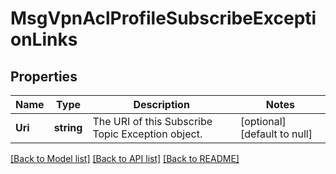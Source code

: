 # MsgVpnAclProfileSubscribeExceptionLinks

## Properties
Name | Type | Description | Notes
------------ | ------------- | ------------- | -------------
**Uri** | **string** | The URI of this Subscribe Topic Exception object. | [optional] [default to null]

[[Back to Model list]](../README.md#documentation-for-models) [[Back to API list]](../README.md#documentation-for-api-endpoints) [[Back to README]](../README.md)

